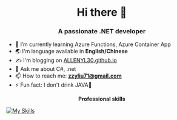 <h1 align="center">Hi there 👋</h1>
<h3 align="center">A passionate .NET developer</h3>

- 🌱 I’m currently learning Azure Functions, Azure Container App
- 🌏 I'm language available in **English/Chinese**
- ✍ I'm blogging on [ALLENYL30.github.io](https://ALLENYL30.github.io)
- 💬 Ask me about C#, .net
- 📫 How to reach me: **zzyliu71@gmail.com**
- ⚡ Fun fact: I don't drink JAVA🍵

<p align="center"> 
 <strong>
  Professional skills
  </strong>
</p>

[![My Skills](https://skillicons.dev/icons?i=cs,dotnet,docker,github,rider,kafka,linux,redis,react,docker,java,spring,git,aws,js,html,css,was0m)](https://skillicons.dev)
